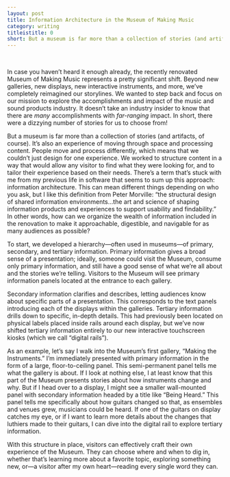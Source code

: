 ```yaml
---
layout: post
title: Information Architecture in the Museum of Making Music
category: writing
titleistitle: 0
short: But a museum is far more than a collection of stories (and artifacts, of course). It’s also an experience of moving through space and processing content. People move and process differently, which means that we couldn’t just design for one experience. We worked to structure content in a way that would allow any visitor to find what they were looking for, and to tailor their experience based on their needs. There’s a term that’s stuck with me from my previous life in software that seems to sum up this approach&#58; information architecture.
---
```

<br>

In case you haven’t heard it enough already, the recently renovated Museum of Making Music represents a pretty significant shift. Beyond new galleries, new displays, new interactive instruments, and more, we’ve completely reimagined our storylines. We wanted to step back and focus on our mission to explore the accomplishments and impact of the music and sound products industry. It doesn’t take an industry insider to know that there are *many* accomplishments with *far-ranging* impact. In short, there were a dizzying number of stories for us to choose from!

But a museum is far more than a collection of stories (and artifacts, of course). It’s also an experience of moving through space and processing content. People move and process differently, which means that we couldn’t just design for one experience. We worked to structure content in a way that would allow any visitor to find what they were looking for, and to tailor their experience based on their needs. There’s a term that’s stuck with me from my previous life in software that seems to sum up this approach: information architecture. This can mean different things depending on who you ask, but I like this definition from Peter Morville: “the structural design of shared information environments…the art and science of shaping information products and experiences to support usability and findability.” In other words, how can we organize the wealth of information included in the renovation to make it approachable, digestible, and navigable for as many audiences as possible?

To start, we developed a hierarchy—often used in museums—of primary, secondary, and tertiary information. Primary information gives a broad sense of a presentation; ideally, someone could visit the Museum, consume only primary information, and still have a good sense of what we’re all about and the stories we’re telling. Visitors to the Museum will see primary information panels located at the entrance to each gallery. 

Secondary information clarifies and describes, letting audiences know about specific parts of a presentation. This corresponds to the text panels introducing each of the displays within the galleries. Tertiary information drills down to specific, in-depth details. This had previously been located on physical labels placed inside rails around each display, but we’ve now shifted tertiary information entirely to our new interactive touchscreen kiosks (which we call “digital rails”).

As an example, let’s say I walk into the Museum’s first gallery, “Making the Instruments.” I’m immediately presented with primary information in the form of a large, floor-to-ceiling panel. This semi-permanent panel tells me what the gallery is about. If I look at nothing else, I at least know that this part of the Museum presents stories about how instruments change and why. But if I head over to a display, I might see a smaller wall-mounted panel with secondary information headed by a title like “Being Heard.” This panel tells me specifically about how guitars changed so that, as ensembles and venues grew, musicians could be heard. If one of the guitars on display catches my eye, or if I want to learn more details about the changes that luthiers made to their guitars, I can dive into the digital rail to explore tertiary information. 

With this structure in place, visitors can effectively craft their own experience of the Museum. They can choose where and when to dig in, whether that’s learning more about a favorite topic, exploring something new, or—a visitor after my own heart—reading every single word they can.
